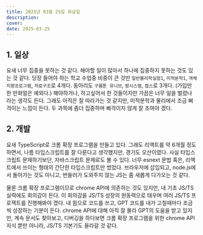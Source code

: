 ```yaml
---
title: 2025년 03월 25일 화요일
description:
cover:
date: 2025-03-25
---
```


## 1. 일상

요새 너무 집중을 못하는 것 같다. 해야할 일이 많아서 하나에 집중하지 못하는 것도 있는 것 같다. 당장 들어야 하는 학교 수업중 비중이 큰 것만 `일반물리학실험1`, `미적분학1`, `객체지향프로그램`, `자료구조`로 4개다. 동아리도 `구름톤 유니브`, `팜시스템`, `캡스`로 3개다. (가입만 한 만화얼은 예외다.) 해야하거나, 하고싶어서 한 것들이지만 가끔은 너무 일을 벌렸나 라는 생각도 든다. 그래도 아직은 잘 따라가는 것 같지만, 미적분학과 물리에서 조금 삐걱이는 느낌이 든다. 두 과목에 좀더 집중하며 삐걱이지 않게 잘 조여야 겠다.

## 2. 개발

요새 TypeScript로 크롬 확장 프로그램을 만들고 있다. 그래도 리액트를 약 6개월 정도 하면서, 나름 타입스크립트를 잘 다룬다고 생각했지만, 경기도 오산이였다. 사실 타입스크립트 문제하기보단, 자바스크립트 문제로도 볼 수 있다. 너무 esnext 문법 혹은, 리액트에서 쓰이는 형태의 간단한 타입스크립트만 썼었다. 브라우저에 삽입되고, node.js에서 돌아가는 것도 아니고, 번들러가 도와주지 않는 JS는 좀 새롭게 다가오는 것 같다.

물론 크롬 확장 프로그램이므로 chrome API에 의존하는 것도 있지만, 내 기초 JS/TS 실력에도 회의감이 든다. 이 회의감을 JS/TS 성장의 원동력으로 태우며 여러 JS/TS 프로젝트를 진행해봐야 겠다. 내 힘으로 코드를 쓰고, GPT 코드를 내가 고칠때마다 조금씩 성장하는 기분이 든다. chrome API에 대해 아직 잘 몰라 GPT의 도움을 받고 있지만, 계속 문서도 찾아보고, 디버깅을 하다보면 크롬 확장 프로그램을 위한 chrome API 지식 뿐만 아니라, JS/TS 기본기도 올라갈 것 같다.
